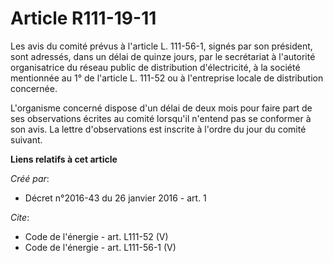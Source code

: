 # Article R111-19-11

Les avis du comité prévus à l'article L. 111-56-1, signés par son président, sont adressés, dans un délai de quinze jours,
par le secrétariat à l'autorité organisatrice du réseau public de distribution d'électricité, à la société mentionnée au 1°
de l'article L. 111-52 ou à l'entreprise locale de distribution concernée. 

L'organisme concerné dispose d'un délai de deux mois pour faire part de ses observations écrites au comité lorsqu'il n'entend
pas se conformer à son avis. La lettre d'observations est inscrite à l'ordre du jour du comité suivant.

**Liens relatifs à cet article**

_Créé par_:

  - Décret n°2016-43 du 26 janvier 2016 - art. 1

_Cite_:

  - Code de l'énergie - art. L111-52 (V)
  - Code de l'énergie - art. L111-56-1 (V)
